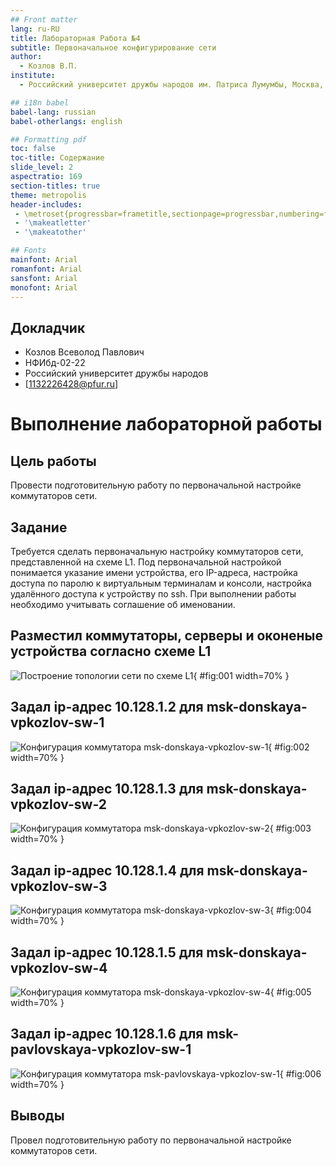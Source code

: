 ```yaml
---
## Front matter
lang: ru-RU
title: Лабораторная Работа №4
subtitle: Первоначальное конфигурирование сети
author:
  - Козлов В.П.
institute:
  - Российский университет дружбы народов им. Патриса Лумумбы, Москва, Россия

## i18n babel
babel-lang: russian
babel-otherlangs: english

## Formatting pdf
toc: false
toc-title: Содержание
slide_level: 2
aspectratio: 169
section-titles: true
theme: metropolis
header-includes:
 - \metroset{progressbar=frametitle,sectionpage=progressbar,numbering=fraction}
 - '\makeatletter'
 - '\makeatother'

## Fonts
mainfont: Arial
romanfont: Arial
sansfont: Arial
monofont: Arial
---
```



## Докладчик


  * Козлов Всеволод Павлович
  * НФИбд-02-22
  * Российский университет дружбы народов
  * [1132226428@pfur.ru]
  
# Выполнение лабораторной работы

## Цель работы

Провести подготовительную работу по первоначальной настройке коммутаторов сети.

## Задание

Требуется сделать первоначальную настройку коммутаторов сети, представленной на схеме L1. Под первоначальной
настройкой понимается указание имени устройства, его IP-адреса, настройка
доступа по паролю к виртуальным терминалам и консоли, настройка удалённого доступа к устройству по ssh.
При выполнении работы необходимо учитывать соглашение об именовании.

## Разместил коммутаторы, серверы и оконеные устройства согласно схеме L1

![Построение топологии сети по схеме L1](image/1.png){ #fig:001 width=70% }

## Задал ip-адрес 10.128.1.2 для msk-donskaya-vpkozlov-sw-1

![Конфигурация коммутатора msk-donskaya-vpkozlov-sw-1](image/2.png){ #fig:002 width=70% }

## Задал ip-адрес 10.128.1.3 для msk-donskaya-vpkozlov-sw-2

![Конфигурация коммутатора msk-donskaya-vpkozlov-sw-2](image/3.png){ #fig:003 width=70% }

## Задал ip-адрес 10.128.1.4 для msk-donskaya-vpkozlov-sw-3

![Конфигурация коммутатора msk-donskaya-vpkozlov-sw-3](image/4.png){ #fig:004 width=70% }

## Задал ip-адрес 10.128.1.5 для msk-donskaya-vpkozlov-sw-4

![Конфигурация коммутатора msk-donskaya-vpkozlov-sw-4](image/5.png){ #fig:005 width=70% }

## Задал ip-адрес 10.128.1.6 для msk-pavlovskaya-vpkozlov-sw-1

![Конфигурация коммутатора msk-pavlovskaya-vpkozlov-sw-1](image/6.png){ #fig:006 width=70% }

## Выводы

Провел подготовительную работу по первоначальной настройке коммутаторов сети.